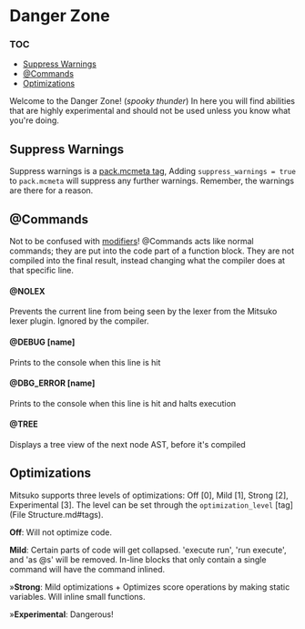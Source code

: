 # Danger Zone

### TOC

* [Suppress Warnings](#suppress-warnings)
* [@Commands](#commands)
* [Optimizations](#optimizations)

Welcome to the Danger Zone! (*spooky thunder*) In here you will find abilities that are highly experimental and should
not be used unless you know what you're doing.

## Suppress Warnings

Suppress warnings is a [pack.mcmeta tag](File%20Structure.md#packmsk-only), Adding `suppress_warnings = true`
to `pack.mcmeta` will suppress any further warnings. Remember, the warnings are there for a reason.

## @Commands

Not to be confused with [modifiers](Functions%20and%20Flow%20Control.md#modifiers)! @Commands acts like normal commands;
they are put into the code part of a function block. They are not compiled into the final result, instead changing what
the compiler does at that specific line.

#### @NOLEX

Prevents the current line from being seen by the lexer from the Mitsuko lexer plugin. Ignored by the compiler.

#### @DEBUG [name]

Prints to the console when this line is hit

#### @DBG_ERROR [name]

Prints to the console when this line is hit and halts execution

#### @TREE

Displays a tree view of the next node AST, before it's compiled

## Optimizations

Mitsuko supports three levels of optimizations: Off [0], Mild [1], Strong [2], Experimental [3]. The level can be set
through the `optimization_level` [tag](File Structure.md#tags).

**Off**: Will not optimize code.

**Mild**: Certain parts of code will get collapsed. 'execute run', 'run execute', and 'as @s' will be removed. In-line
blocks that only contain a single command will have the command inlined.

»**Strong**: Mild optimizations + Optimizes score operations by making static variables. Will inline small functions.

»**Experimental**: Dangerous!